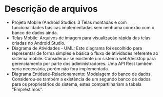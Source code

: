 # Descrição de arquivos

* Projeto Mobile (Android Studio): 3 Telas montadas e com funcionalidades básicas implementadas sem nenhuma conexão com o banco de dados ainda.
* Telas Mobile: Arquivos de imagem para visualização rápida das telas criadas no Android Studio.
* Diagrama de Atividades - UML: Este diagrama foi escolhido para representar de forma simples e básica o fluxo de atividades referente ao sistema mobile. Considerou-se existente um sistema web/desktop para gerenciamento por parte dos adiministradores. Uma API Rest também seria necessária, porém não fora implementada.
* Diagrama Entidade-Relacionamento: Modelagem do banco de dados. Considerou-se também a existência de um segundo banco de dados para os proprietários do sistema, estes compartilhariam a tabela "Empréstimos".
